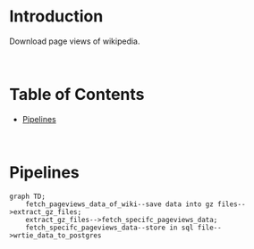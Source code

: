 <!-- omit in toc -->
# Introduction
Download page views of wikipedia.

<br />

<!-- omit in toc -->
# Table of Contents
- [Pipelines](#pipelines)
<br />

# Pipelines

```mermaid
graph TD;
    fetch_pageviews_data_of_wiki--save data into gz files-->extract_gz_files;
    extract_gz_files-->fetch_specifc_pageviews_data;
    fetch_specifc_pageviews_data--store in sql file-->wrtie_data_to_postgres
```